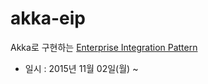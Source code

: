 # akka-eip

Akka로 구현하는 [Enterprise Integration Pattern](http://www.enterpriseintegrationpatterns.com/)

* 일시 : 2015년 11월 02일(월) ~
